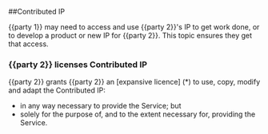##Contributed IP

{{party 1}} may need to access and use {{party 2}}'s IP to get work done, or to develop a product or new IP for {{party 2}}. This topic ensures they get that access.

### {{party 2}} licenses Contributed IP

{{party 2}} grants {{party 2}} an [expansive licence] (*) to use, copy, modify and adapt the Contributed IP:
- in any way necessary to provide the Service; but
- solely for the purpose of, and to the extent necessary for, providing the Service. 
